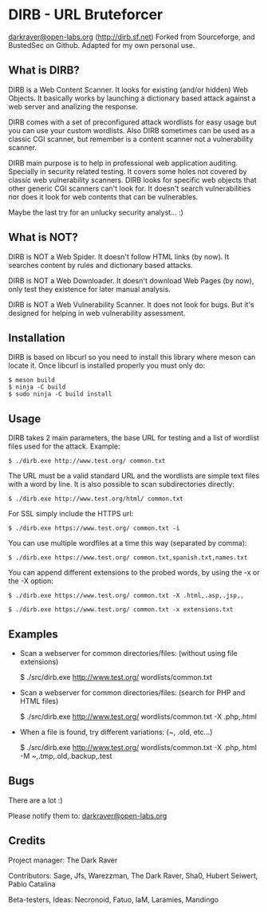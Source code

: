# DIRB - URL Bruteforcer

darkraver@open-labs.org (http://dirb.sf.net) 
Forked from Sourceforge, and BustedSec on Github.
Adapted for my own personal use. 

## What is DIRB?

DIRB is a Web Content Scanner. It looks for existing (and/or hidden) Web 
Objects. It basically works by launching a dictionary based attack against 
a web server and analizing the response.

DIRB comes with a set of preconfigured attack wordlists for easy usage but 
you can use your custom wordlists. Also DIRB sometimes can be used as a 
classic CGI scanner, but remember is a content scanner not a vulnerability 
scanner.

DIRB main purpose is to help in professional web application auditing. 
Specially in security related testing. It covers some holes not covered by 
classic web vulnerability scanners. DIRB looks for specific web objects that 
other generic CGI scanners can't look for. It doesn't search vulnerabilities 
nor does it look for web contents that can be vulnerables.

Maybe the last try for an unlucky security analyst... :)


## What is NOT?

DIRB is NOT a Web Spider. It doesn't follow HTML links (by now). It searches 
content by rules and dictionary based attacks.

DIRB is NOT a Web Downloader. It doesn't download Web Pages (by now), only 
test they existence for later manual analysis.

DIRB is NOT a Web Vulnerability Scanner. It does not look for bugs. But it's 
designed for helping in web vulnerability assessment.


## Installation

DIRB is based on libcurl so you need to install this library where meson
can locate it. Once libcurl is installed properly you must only do:

	$ meson build
	$ ninja -C build
	$ sudo ninja -C build install

## Usage

DIRB takes 2 main parameters, the base URL for testing and a list of wordlist 
files used for the attack. Example:

	$ ./dirb.exe http://www.test.org/ common.txt 


The URL must be a valid standard URL and the wordlists are simple text files 
with a word by line. It is also possible to scan subdirectories directly:

	$ ./dirb.exe http://www.test.org/html/ common.txt
	
	
For SSL simply include the HTTPS url:

	$ ./dirb.exe https://www.test.org/ common.txt -i


You can use multiple wordfiles at a time this way (separated by comma):

	$ ./dirb.exe https://www.test.org/ common.txt,spanish.txt,names.txt 
	

You can append different extensions to the probed words, by using the -x or 
the -X option:

	$ ./dirb.exe https://www.test.org/ common.txt -X .html,.asp,.jsp,,

	$ ./dirb.exe https://www.test.org/ common.txt -x extensions.txt
	
	
## Examples

+ Scan a webserver for common directories/files: (without using file 
extensions)
	
	$ ./src/dirb.exe http://www.test.org/ wordlists/common.txt	


+ Scan a webserver for common directories/files: (search for PHP and HTML 
files)

	$ ./src/dirb.exe http://www.test.org/ wordlists/common.txt -X .php,.html	


+ When a file is found, try different variations: (~, .old, etc...)

	$ ./src/dirb.exe http://www.test.org/ wordlists/common.txt -X .php,.html -M ~,.tmp,.old,.backup,.test
	


## Bugs

There are a lot :)

Please notify them to: darkraver@open-labs.org


## Credits

Project manager: The Dark Raver

Contributors: Sage, Jfs, Warezzman, The Dark Raver, Sha0, Hubert Seiwert, Pablo Catalina 

Beta-testers, Ideas: Necronoid, Fatuo, IaM, Laramies, Mandingo


